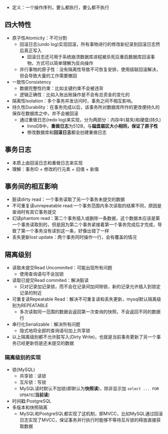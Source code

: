 - 定义：一个操作序列，要么都执行，要么都不执行
## 四大特性
- 原子性Atomicity：不可分割
  - 回滚日志(undo log)实现回滚，所有事物进行的修改新纪录到回滚日志然后真正写入
    - 回滚日志还可用于系统崩溃数据库进程被杀死后重启数据库回滚事物，方式可以简单理解为反向操作
  - 并行事物的原子性：没有隔离性导致不可恢复安排，使用级联回滚解决，但会导致大量的工作需要撤回
- 一致性Consistency
  - 数据完整性约束：比如主键约束不会被违背
  - 逻辑正确性：比如入账出账操作是不会有总资金的变化的
- 隔离性Isolation：多个事务并发访问时，事务之间不相互影响。
- 持久性Durability：在事务完成以后，该事务所对数据库所作的更改便持久的保存在数据库之中，并不会被回滚
  - 通过重做日志(redo log)来实现，分为两部分：内存中(易失)和硬盘(持久)
    - InnoDB中，**重做日志**为512B，与**磁盘扇区大小相同，保证了原子性**
    - 修改数据库和**回滚日志**都会创建重做日志
## 事务日志
- 本质上由回滚日志和重做日志来实现
- 理解：事务ID \+ 修改的行元素 \+ 旧值 \+ 新值
## 事务间的相互影响
- 脏读dirty read：一个事务读取了另一个事务未提交的数据
- 不可重复读unrepeatable read:一个事务范围内多次读取的结果不同，原因是查询时有其它事务提交
- 幻读phantom read：第二个事务插入或删除一条数据，这个数据本应该是第一个事务读取到的，但是因为第二个事务紧接着第一个事务完成后才完成，导致了第一个事务没有读到这一条，好像出错了一样
- 丢失更新lost update：两个事务同时操作一行，会有覆盖的情况
## 隔离级别
- 读取未提交Read Uncommited：可能出现所有问题
  - 使用查询语句不会加锁
- 读取已提交Read commited：解决脏读
  - 只对记录加记录锁，而不会在记录间加间隙锁，新的记录允许插入到锁定记录的附近
- 可重复读Repeatable Read：解决不可重复读和丢失更新，mysql默认隔离级别为REPEATABLE
  - 多次读取同一范围的数据会返回第一次查询的快照，不会返回不同的数据行
- 串行化Serializable：解决所有问题
  - 隐式地将全部的查询语句加上共享锁
- 以上隔离级别都不允许脏写入(Dirty Write)，也就是当前事务更新了另一个事务已经更新但是还未提交的数据
### 隔离级别的实现
- 锁(MySQL)
  - 共享锁：读锁
  - 互斥锁：写锁
  - MySQL读时默认不加锁(即默认为**快照读**)，除非显示加 `select ... FOR UPDATE`(**当前读**)
- 时间戳:PostgreSQL
- 多版本和快照隔离
  - MySQL和PostgreSQL都实现了这机制，即MVCC，比如MySQL通过回滚日志实现了MVCC，保证事务并行执行时能够不等待互斥锁的释放直接获取数据
  
